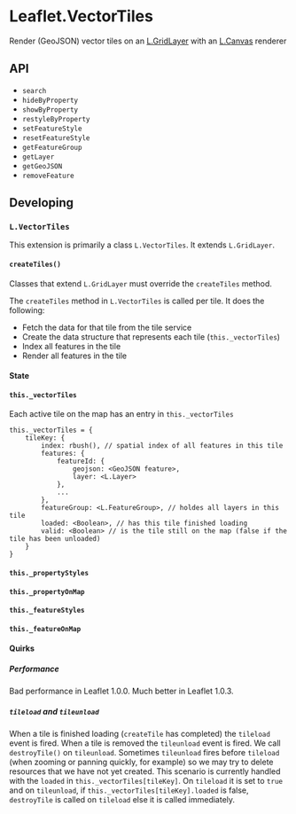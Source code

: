 # Leaflet.VectorTiles

Render (GeoJSON) vector tiles on an [L.GridLayer][1] with an [L.Canvas][2] renderer

## API

- `search`
- `hideByProperty`
- `showByProperty`
- `restyleByProperty`
- `setFeatureStyle`
- `resetFeatureStyle`
- `getFeatureGroup`
- `getLayer`
- `getGeoJSON`
- `removeFeature`

## Developing

### `L.VectorTiles`

This extension is primarily a class `L.VectorTiles`. It extends `L.GridLayer`.

#### `createTiles()`

Classes that extend `L.GridLayer` must override the `createTiles` method.

The `createTiles` method in `L.VectorTiles` is called per tile. It does the following:
- Fetch the data for that tile from the tile service
- Create the data structure that represents each tile (`this._vectorTiles`)
- Index all features in the tile
- Render all features in the tile

#### State

#### `this._vectorTiles`

Each active tile on the map has an entry in `this._vectorTiles`

```
this._vectorTiles = {
	tileKey: {
    	index: rbush(), // spatial index of all features in this tile
        features: {
        	featureId: {
            	geojson: <GeoJSON feature>,
                layer: <L.Layer>
            },
            ...
        },
        featureGroup: <L.FeatureGroup>, // holdes all layers in this tile
        loaded: <Boolean>, // has this tile finished loading
        valid: <Boolean> // is the tile still on the map (false if the tile has been unloaded)
    }
}
```

#### `this._propertyStyles`

#### `this._propertyOnMap`

#### `this._featureStyles`

#### `this._featureOnMap`

#### Quirks

##### Performance

Bad performance in Leaflet 1.0.0. Much better in Leaflet 1.0.3.

##### `tileload` and `tileunload`

When a tile is finished loading (`createTile` has completed) the `tileload` event is fired. When a tile is removed the `tileunload` event is fired. We call `destroyTile()` on `tileunload`. Sometimes `tileunload` fires before `tileload` (when zooming or panning quickly, for example) so we may try to delete resources that we have not yet created. This scenario is currently handled with the `loaded` in `this._vectorTiles[tileKey]`. On `tileload` it is set to `true` and on `tileunload`, if `this._vectorTiles[tileKey].loaded` is false, `destroyTile` is called on `tileload` else it is called immediately.

[1]: http://leafletjs.com/reference-1.0.3.html#gridlayer
[2]: http://leafletjs.com/reference-1.0.3.html#canvas

